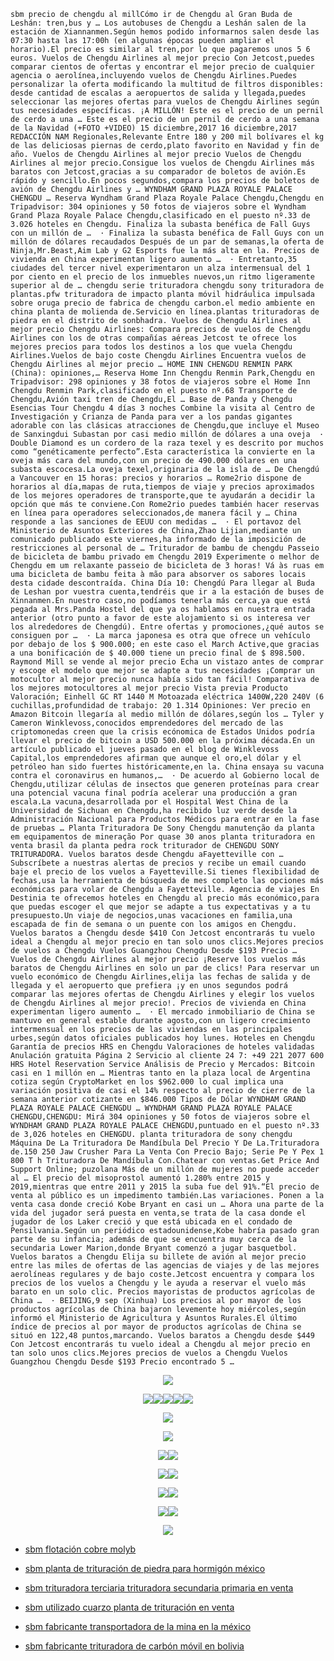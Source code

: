 
```
sbm precio de chengdu al millCómo ir de Chengdu al Gran Buda de Leshán: tren,bus y … Los autobuses de Chengdu a Leshán salen de la estación de Xiannanmen.Según hemos podido informarnos salen desde las 07:30 hasta las 17:00h (en algunas épocas pueden ampliar el horario).El precio es similar al tren,por lo que pagaremos unos 5 6 euros. Vuelos de Chengdu Airlines al mejor precio Con Jetcost,puedes comparar cientos de ofertas y encontrar el mejor precio de cualquier agencia o aerolínea,incluyendo vuelos de Chengdu Airlines.Puedes personalizar la oferta modificando la multitud de filtros disponibles: desde cantidad de escalas a aeropuertos de salida y llegada,puedes seleccionar las mejores ofertas para vuelos de Chengdu Airlines según tus necesidades específicas. ¡A MILLÓN! Este es el precio de un pernil de cerdo a una … Este es el precio de un pernil de cerdo a una semana de la Navidad (+FOTO +VIDEO) 15 diciembre,2017 16 diciembre,2017 REDACCIÓN NAM Regionales,Relevante Entre 180 y 200 mil bolívares el kg de las deliciosas piernas de cerdo,plato favorito en Navidad y fin de año. Vuelos de Chengdu Airlines al mejor precio Vuelos de Chengdu Airlines al mejor precio.Consigue los vuelos de Chengdu Airlines más baratos con Jetcost,gracias a su comparador de boletos de avión.Es rápido y sencillo.En pocos segundos,compara los precios de boletos de avión de Chengdu Airlines y … WYNDHAM GRAND PLAZA ROYALE PALACE CHENGDU … Reserva Wyndham Grand Plaza Royale Palace Chengdu,Chengdu en Tripadvisor: 304 opiniones y 50 fotos de viajeros sobre el Wyndham Grand Plaza Royale Palace Chengdu,clasificado en el puesto nº.33 de 3.026 hoteles en Chengdu. Finaliza la subasta benéfica de Fall Guys con un millón de …  · Finaliza la subasta benéfica de Fall Guys con un millón de dólares recaudados Después de un par de semanas,la oferta de Ninja,Mr.Beast,Aim Lab y G2 Esports fue la más alta en la. Precios de vivienda en China experimentan ligero aumento …  · Entretanto,35 ciudades del tercer nivel experimentaron un alza intermensual del 1 por ciento en el precio de los inmuebles nuevos,un ritmo ligeramente superior al de … chengdu serie trituradora chengdu sony trituradora de plantas.pfw trituradora de impacto planta móvil hidráulica impulsada sobre oruga precio de fabrica de chengdu carbon.el medio ambiente en china planta de molienda de.Servicio en línea.plantas trituradoras de piedra en el distrito de sonbhadra. Vuelos de Chengdu Airlines al mejor precio Chengdu Airlines: Compara precios de vuelos de Chengdu Airlines con los de otras compañías aéreas Jetcost te ofrece los mejores precios para todos los destinos a los que vuela Chengdu Airlines.Vuelos de bajo coste Chengdu Airlines Encuentra vuelos de Chengdu Airlines al mejor precio … HOME INN CHENGDU RENMIN PARK (China): opiniones,… Reserva Home Inn Chengdu Renmin Park,Chengdu en Tripadvisor: 298 opiniones y 38 fotos de viajeros sobre el Home Inn Chengdu Renmin Park,clasificado en el puesto nº.68 Transporte de Chengdu,Avión taxi tren de Chengdu,El … Base de Panda y Chengdu Esencias Tour Chengdu 4 días 3 noches Combine la visita al Centro de Investigación y Crianza de Panda para ver a los pandas gigantes adorable con las clásicas atracciones de Chengdu,que incluye el Museo de Sanxingdui Subastan por casi medio millón de dólares a una oveja  · Double Diamond es un cordero de la raza texel y es descrito por muchos como “genéticamente perfecto”.Esta característica la convierte en la oveja más cara del mundo,con un precio de 490.000 dólares en una subasta escocesa.La oveja texel,originaria de la isla de … De Chengdú a Vancouver en 15 horas: precios y horarios … Rome2rio dispone de horarios al día,mapas de ruta,tiempos de viaje y precios aproximados de los mejores operadores de transporte,que te ayudarán a decidir la opción que más te conviene.Con Rome2rio puedes también hacer reservas en línea para operadores seleccionados,de manera fácil y … China responde a las sanciones de EEUU con medidas …  · El portavoz del Ministerio de Asuntos Exteriores de China,Zhao Lijian,mediante un comunicado publicado este viernes,ha informado de la imposición de restricciones al personal de … Triturador de bambu de chengdu Passeio de bicicleta de bambu privado em Chengdu 2019 Experimente o melhor de Chengdu em um relaxante passeio de bicicleta de 3 horas! Vá às ruas em uma bicicleta de bambu feita à mão para absorver os sabores locais desta cidade descontraída. China Día 10: Chengdú Para llegar al Buda de Leshan por vuestra cuenta,tendréis que ir a la estación de buses de Xinnanmen.En nuestro caso,no podíamos tenerla más cerca,ya que está pegada al Mrs.Panda Hostel del que ya os hablamos en nuestra entrada anterior (otro punto a favor de este alojamiento si os interesa ver los alrededores de Chengdú). Entre ofertas y promociones,¿qué autos se consiguen por …  · La marca japonesa es otra que ofrece un vehículo por debajo de los $ 900.000; en este caso el March Active,que gracias a una bonificación de $ 40.000 tiene un precio final de $ 898.500. Raymond Mill se vende al mejor precio Echa un vistazo antes de comprar y escoge el modelo que mejor se adapte a tus necesidades ¡Comprar un motocultor al mejor precio nunca había sido tan fácil! Comparativa de los mejores motocultores al mejor precio Vista previa Producto Valoración; Einhell GC RT 1440 M Motoazada eléctrica 1400W,220 240V (6 cuchillas,profundidad de trabajo: 20 1.314 Opiniones: Ver precio en Amazon Bitcoin llegaría al medio millón de dólares,según los … Tyler y Cameron Winklevoss,conocidos emprendedores del mercado de las criptomonedas creen que la crisis ecónomica de Estados Unidos podría llevar el precio de bitcoin a USD 500.000 en la próxima década.En un artículo publicado el jueves pasado en el blog de Winklevoss Capital,los emprendedores afirman que aunque el oro,el dólar y el petróleo han sido fuertes históricamente,en la. China ensaya su vacuna contra el coronavirus en humanos,…  · De acuerdo al Gobierno local de Chengdu,utilizar células de insectos que generen proteínas para crear una potencial vacuna final podría acelerar una producción a gran escala.La vacuna,desarrollada por el Hospital West China de la Universidad de Sichuan en Chengdu,ha recibido luz verde desde la Administración Nacional para Productos Médicos para entrar en la fase de pruebas … Planta Trituradora De Sony Chengdu manutenção da planta em equipamentos de mineração Por quase 30 anos planta trituradora en venta brasil da planta pedra rock triturador de CHENGDU SONY TRITURADORA. Vuelos baratos desde Chengdu aFayetteville con … Subscríbete a nuestras alertas de precios y recibe un email cuando baje el precio de los vuelos a Fayetteville.Si tienes flexibilidad de fechas,usa la herramienta de búsqueda de mes completo las opciones más económicas para volar de Chengdu a Fayetteville. Agencia de viajes En Destinia te ofrecemos hoteles en Chengdu al precio más económico,para que puedas escoger el que mejor se adapte a tus expectativas y a tu presupuesto.Un viaje de negocios,unas vacaciones en familia,una escapada de fin de semana o un puente con los amigos en Chengdu. Vuelos baratos a Chengdu desde $410 Con Jetcost encontrarás tu vuelo ideal a Chengdu al mejor precio en tan solo unos clics.Mejores precios de vuelos a Chengdu Vuelos Guangzhou Chengdu Desde $193 Precio … Vuelos de Chengdu Airlines al mejor precio ¡Reserve los vuelos más baratos de Chengdu Airlines en solo un par de clics! Para reservar un vuelo económico de Chengdu Airlines,elija las fechas de salida y de llegada y el aeropuerto que prefiera ¡y en unos segundos podrá comparar las mejores ofertas de Chengdu Airlines y elegir los vuelos de Chengdu Airlines al mejor precio!. Precios de vivienda en China experimentan ligero aumento …  · El mercado inmobiliario de China se mantuvo en general estable durante agosto,con un ligero crecimiento intermensual en los precios de las viviendas en las principales urbes,según datos oficiales publicados hoy lunes. Hoteles en Chengdu Garantía de precios HRS en Chengdu Valoraciones de hoteles validadas Anulación gratuita Página 2 Servicio al cliente 24 7: +49 221 2077 600 HRS Hotel Reservation Service Análisis de Precio y Mercados: Bitcoin casi en 1 millón en … Mientras tanto en la plaza local de Argentina cotiza según CryptoMarket en los $962.000 lo cual implica una variación positiva de casi el 14% respecto al precio de cierre de la semana anterior cotizante en $846.000 Tipos de Dólar WYNDHAM GRAND PLAZA ROYALE PALACE CHENGDU … WYNDHAM GRAND PLAZA ROYALE PALACE CHENGDU,CHENGDU: Mirá 304 opiniones y 50 fotos de viajeros sobre el WYNDHAM GRAND PLAZA ROYALE PALACE CHENGDU,puntuado en el puesto nº.33 de 3,026 hoteles en CHENGDU. planta trituradora de sony chengdu Máquina De La Trituradora De Mandíbula Del Precio Y De La.Trituradora de.150 250 Jaw Crusher Para La Venta Con Precio Bajo; Serie Pe Y Pex 1 800 T h Trituradora De Mandíbula Con.Chatear con ventas.Get Price And Support Online; puzolana Más de un millón de mujeres no puede acceder al … El precio del misoprostol aumentó 1.280% entre 2015 y 2019,mientras que entre 2011 y 2015 la suba fue del 91%.“El precio de venta al público es un impedimento también.Las variaciones. Ponen a la venta casa donde creció Kobe Bryant en casi un … Ahora una parte de la vida del jugador será puesta en venta,se trata de la casa donde el jugador de los Laker creció y que está ubicada en el condado de Pensilvania.Según un periódico estadounidense,Kobe habría pasado gran parte de su infancia; además de que se encuentra muy cerca de la secundaria Lower Marion,donde Bryant comenzó a jugar basquetbol. Vuelos baratos a Chengdu Elija su billete de avión al mejor precio entre las miles de ofertas de las agencias de viajes y de las mejores aerolíneas regulares y de bajo coste.Jetcost encuentra y compara los precios de los vuelos a Chengdu y le ayuda a reservar el vuelo más barato en un solo clic. Precios mayoristas de productos agrícolas de China …  · BEIJING,9 sep (Xinhua) Los precios al por mayor de los productos agrícolas de China bajaron levemente hoy miércoles,según informó el Ministerio de Agricultura y Asuntos Rurales.El último índice de precios al por mayor de productos agrícolas de China se situó en 122,48 puntos,marcando. Vuelos baratos a Chengdu desde $449 Con Jetcost encontrarás tu vuelo ideal a Chengdu al mejor precio en tan solo unos clics.Mejores precios de vuelos a Chengdu Vuelos Guangzhou Chengdu Desde $193 Precio encontrado 5 … 
```

<div align="center">

<a href="https://es-crusher.shibang-china.com/github&k=sbm+precio+de+chengdu+al+mill"><img src="https://static.shibang-china.com/es/crusher/logo.jpg"></a>

<a href="https://es-crusher.shibang-china.com/github&k=sbm+precio+de+chengdu+al+mill"><img src="https://static.shibang-china.com/es/crusher/index.jpg"></a><a href="https://es-crusher.shibang-china.com/material.htmlgithub&k=sbm+precio+de+chengdu+al+mill"><img src="https://static.shibang-china.com/es/crusher/material.jpg"></a><a href="https://es-crusher.shibang-china.com/application.htmlgithub&k=sbm+precio+de+chengdu+al+mill"><img src="https://static.shibang-china.com/es/crusher/application.jpg"></a><a href="https://es-crusher.shibang-china.com/aboutus.htmlgithub&k=sbm+precio+de+chengdu+al+mill"><img src="https://static.shibang-china.com/es/crusher/aboutus.jpg"></a><a href="https://es-crusher.shibang-china.com/contact.htmlgithub&k=sbm+precio+de+chengdu+al+mill"><img src="https://static.shibang-china.com/es/crusher/contact.jpg"></a>

<a href="https://es-crusher.shibang-china.com/github&k=sbm+precio+de+chengdu+al+mill"><img src="https://static.shibang-china.com/es/crusher/banner.jpg"></a>

<a href="https://swt.shibang-china.com/github&k=sbm+precio+de+chengdu+al+mill"><img src="https://static.shibang-china.com/es/crusher/text.jpg"></a>

<a href="https://swt.shibang-china.com/github&k=sbm+precio+de+chengdu+al+mill"><img src="https://static.shibang-china.com/es/crusher/chat.jpg"></a><a href="https://es-crusher.shibang-china.com/contact.htmlgithub&k=sbm+precio+de+chengdu+al+mill"><img src="https://static.shibang-china.com/es/crusher/message.jpg"></a>

<a href="https://es-crusher.shibang-china.com/products/pe.htmlgithub&k=sbm+precio+de+chengdu+al+mill"><img src="https://static.shibang-china.com/es/crusher/pe.jpg"></a><a href="https://es-crusher.shibang-china.com/products/pf.htmlgithub&k=sbm+precio+de+chengdu+al+mill"><img src="https://static.shibang-china.com/es/crusher/pf.jpg"></a>

<a href="https://es-crusher.shibang-china.com/products/hpt.htmlgithub&k=sbm+precio+de+chengdu+al+mill"><img src="https://static.shibang-china.com/es/crusher/hpt.jpg"></a><a href="https://es-crusher.shibang-china.com/products/vsi.htmlgithub&k=sbm+precio+de+chengdu+al+mill"><img src="https://static.shibang-china.com/es/crusher/vsi.jpg"></a>

<a href="https://es-crusher.shibang-china.com/products/klv.htmlgithub&k=sbm+precio+de+chengdu+al+mill"><img src="https://static.shibang-china.com/es/crusher/klv.jpg"></a><a href="https://es-crusher.shibang-china.com/products/portable.htmlgithub&k=sbm+precio+de+chengdu+al+mill"><img src="https://static.shibang-china.com/es/crusher/portable.jpg"></a>

<a href="https://swt.shibang-china.com/github&k=sbm+precio+de+chengdu+al+mill"><img src="https://static.shibang-china.com/es/crusher/case.jpg"></a>

</div>


* [sbm flotación cobre molyb](sbm%20flotaci%C3%B3n%20cobre%20molyb.md)

* [sbm planta de trituración de piedra para hormigón méxico](sbm%20planta%20de%20trituraci%C3%B3n%20de%20piedra%20para%20hormig%C3%B3n%20m%C3%A9xico.md)

* [sbm trituradora terciaria trituradora secundaria primaria en venta](sbm%20trituradora%20terciaria%20trituradora%20secundaria%20primaria%20en%20venta.md)

* [sbm utilizado cuarzo planta de trituración en venta](sbm%20utilizado%20cuarzo%20planta%20de%20trituraci%C3%B3n%20en%20venta.md)

* [sbm fabricante transportadora de la mina en la méxico](sbm%20fabricante%20transportadora%20de%20la%20mina%20en%20la%20m%C3%A9xico.md)

* [sbm fabricante trituradora de carbón móvil en bolivia](sbm%20fabricante%20trituradora%20de%20carb%C3%B3n%20m%C3%B3vil%20en%20bolivia.md)